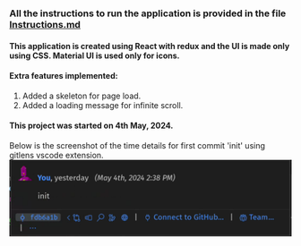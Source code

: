 ### All the instructions to run the application is provided in the file [Instructions.md](/Instructions.md)

#### This application is created using React with redux and the UI is made only using CSS. Material UI is used only for icons.

#### Extra features implemented:
1. Added a skeleton for page load.
2. Added a loading message for infinite scroll.

#### This project was started on 4th May, 2024.
Below is the screenshot of the time details for first commit 'init' using gitlens vscode extension.
![First Commit Time](./TakeHomeAssignmentStartTime.png)
